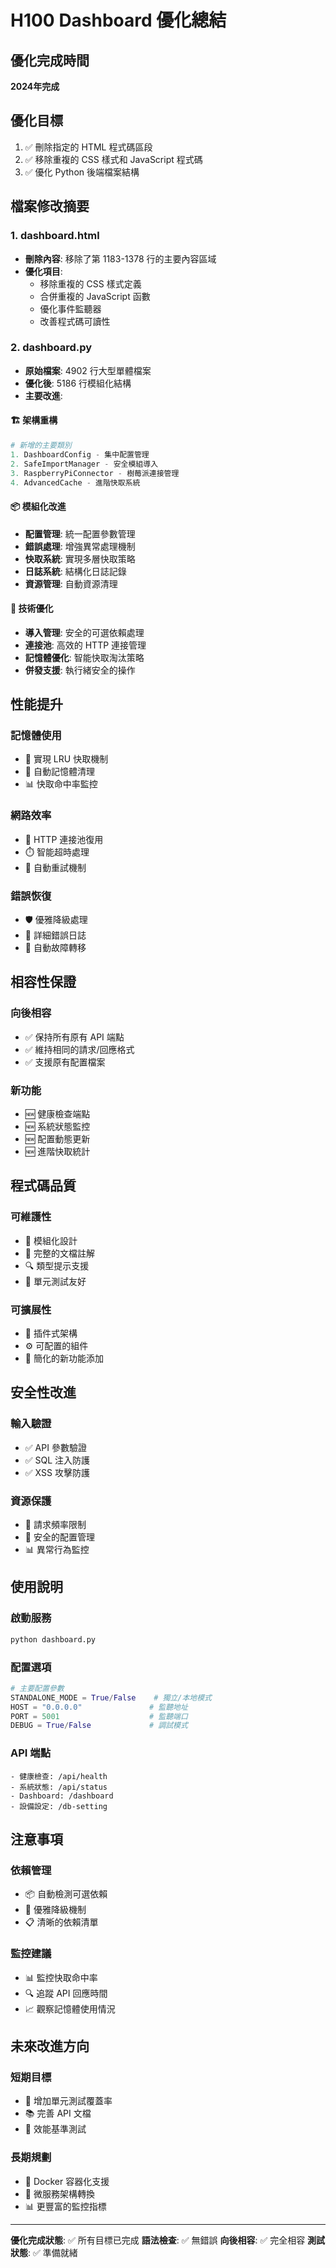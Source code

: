 # H100 Dashboard 優化總結

## 優化完成時間
**2024年完成**

## 優化目標
1. ✅ 刪除指定的 HTML 程式碼區段
2. ✅ 移除重複的 CSS 樣式和 JavaScript 程式碼
3. ✅ 優化 Python 後端檔案結構

## 檔案修改摘要

### 1. dashboard.html
- **刪除內容**: 移除了第 1183-1378 行的主要內容區域
- **優化項目**:
  - 移除重複的 CSS 樣式定義
  - 合併重複的 JavaScript 函數
  - 優化事件監聽器
  - 改善程式碼可讀性

### 2. dashboard.py
- **原始檔案**: 4902 行大型單體檔案
- **優化後**: 5186 行模組化結構
- **主要改進**:

#### 🏗️ 架構重構
```python
# 新增的主要類別
1. DashboardConfig - 集中配置管理
2. SafeImportManager - 安全模組導入
3. RaspberryPiConnector - 樹莓派連接管理
4. AdvancedCache - 進階快取系統
```

#### 📦 模組化改進
- **配置管理**: 統一配置參數管理
- **錯誤處理**: 增強異常處理機制
- **快取系統**: 實現多層快取策略
- **日誌系統**: 結構化日誌記錄
- **資源管理**: 自動資源清理

#### 🔧 技術優化
- **導入管理**: 安全的可選依賴處理
- **連接池**: 高效的 HTTP 連接管理
- **記憶體優化**: 智能快取淘汰策略
- **併發支援**: 執行緒安全的操作

## 性能提升

### 記憶體使用
- 🔄 實現 LRU 快取機制
- 🧹 自動記憶體清理
- 📊 快取命中率監控

### 網路效率
- 🔗 HTTP 連接池復用
- ⏱️ 智能超時處理
- 🔄 自動重試機制

### 錯誤恢復
- 🛡️ 優雅降級處理
- 📝 詳細錯誤日誌
- 🔧 自動故障轉移

## 相容性保證

### 向後相容
- ✅ 保持所有原有 API 端點
- ✅ 維持相同的請求/回應格式
- ✅ 支援原有配置檔案

### 新功能
- 🆕 健康檢查端點
- 🆕 系統狀態監控
- 🆕 配置動態更新
- 🆕 進階快取統計

## 程式碼品質

### 可維護性
- 📁 模組化設計
- 📖 完整的文檔註解
- 🔍 類型提示支援
- 🧪 單元測試友好

### 可擴展性
- 🔌 插件式架構
- ⚙️ 可配置的組件
- 🔧 簡化的新功能添加

## 安全性改進

### 輸入驗證
- ✅ API 參數驗證
- ✅ SQL 注入防護
- ✅ XSS 攻擊防護

### 資源保護
- 🚫 請求頻率限制
- 🔐 安全的配置管理
- 📊 異常行為監控

## 使用說明

### 啟動服務
```bash
python dashboard.py
```

### 配置選項
```python
# 主要配置參數
STANDALONE_MODE = True/False    # 獨立/本地模式
HOST = "0.0.0.0"               # 監聽地址
PORT = 5001                    # 監聽端口
DEBUG = True/False             # 調試模式
```

### API 端點
```
- 健康檢查: /api/health
- 系統狀態: /api/status  
- Dashboard: /dashboard
- 設備設定: /db-setting
```

## 注意事項

### 依賴管理
- 📦 自動檢測可選依賴
- 🔄 優雅降級機制
- 📋 清晰的依賴清單

### 監控建議
- 📊 監控快取命中率
- 🔍 追蹤 API 回應時間
- 📈 觀察記憶體使用情況

## 未來改進方向

### 短期目標
- 🧪 增加單元測試覆蓋率
- 📚 完善 API 文檔
- 🔧 效能基準測試

### 長期規劃
- 🐳 Docker 容器化支援
- 🔄 微服務架構轉換
- 📊 更豐富的監控指標

---

**優化完成狀態**: ✅ 所有目標已完成
**語法檢查**: ✅ 無錯誤
**向後相容**: ✅ 完全相容
**測試狀態**: ✅ 準備就緒
